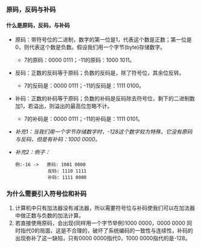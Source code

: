 ### 原码，反码与补码
#### 什么是原码，反码，与补码
+ 原码：带符号位的二进制，数字的第一位是1，代表这个数是正数；第一位是0，则代表这个数是负数。假设我们用一个字节(byte)存储数字。  
  - 7的原码：0000 0111；-11的原码：1000 1011。
+ 反码：正数的反码等于原码；负数的反码是，除了符号位，其余位反转。  
  - 7的反码是：0000 0111；-11的反码是：1111 0100。
+ 补码：正数的补码等于原码；负数的补码是反码除去符号位，剩下的二进制数加1，若溢出，则溢出的最高位忽略不计。  
  - 7的补码是：0000 0111；-11的补码是：1111 0101。
+ *补充1：当我们用一个字节存储数字时，-128这个数字较为特殊，它没有原码与反码，但是有补码：1000 0000。*  
+ *补充2：例子：*  
  
      例:-16 ->   原码: 1001 0000
                  反码: 1110 1111
                  补码: 1111 0000
### 为什么需要引入符号位和补码
1. 计算机中只有加法器没有减法器，所以需要符号位与补码使我们可以在加法器中做正数与负数的加法计算。
2. 若直接使用原码，会出现(同样用一个字节举例)1000 0000，0000 0000 同时指代0的局面，这是不合理的，破坏了系统编码的一致性与连续性，补码的出现弥补了这一缺陷，只有0000 0000指代0，1000 0000指代的是-128。